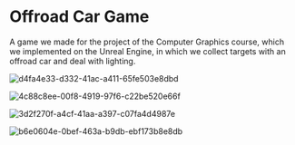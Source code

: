 # Offroad Car Game

A game we made for the project of the Computer Graphics course, which we implemented on the Unreal Engine, in which we collect targets with an offroad car and deal with lighting.

![d4fa4e33-d332-41ac-a411-65fe503e8dbd](https://github.com/user-attachments/assets/45698553-6534-4d7a-af9b-d6e5d85cc015)

![4c88c8ee-00f8-4919-97f6-c22be520e66f](https://github.com/user-attachments/assets/955ca678-c2f4-4987-8e52-4af9b824a19b)

![3d2f270f-a4cf-41aa-a397-c07fa4d4987e](https://github.com/user-attachments/assets/34bc58fb-df96-4e51-a535-9be27599dd67)

![b6e0604e-0bef-463a-b9db-ebf173b8e8db](https://github.com/user-attachments/assets/3dce48ec-ac2c-4684-8df9-8f81ac71e042)
